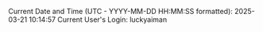 Current Date and Time (UTC - YYYY-MM-DD HH:MM:SS formatted): 2025-03-21 10:14:57
Current User's Login: luckyaiman
